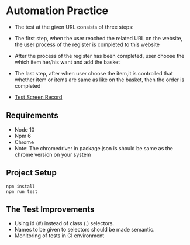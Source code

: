 # Automation Practice
- The test at the given URL consists of three steps:
- The first step, when the user reached the related URL on the website, the user process of the register is completed to this website
- After the process of the register has been completed, user choose the which item her/his want and add the basket
- The last step, after when user choose the item,it is controlled that whether item or items are same as like on the basket, then the order is completed

- [Test Screen Record](https://drive.google.com/open?id=1HpxmFUMfEaWw9My6IQ5UX-pMIWoqe16j)

## Requirements
- Node 10
- Npm 6
- Chrome
- Note: The chromedriver in package.json is should be same as the chrome version on your system

## Project Setup
```
npm install
npm run test
```

## The Test Improvements
- Using id (#) instead of class (.) selectors.
- Names to be given to selectors should be made semantic.
- Monitoring of tests in CI environment




